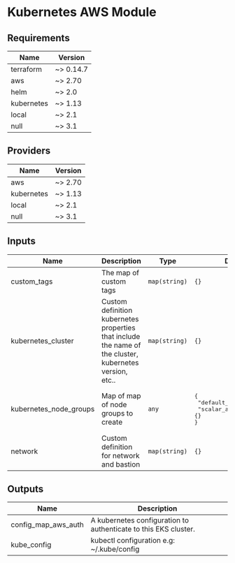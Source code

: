 # Kubernetes AWS Module

<!-- BEGINNING OF PRE-COMMIT-TERRAFORM DOCS HOOK -->
## Requirements

| Name | Version |
|------|---------|
| terraform | ~> 0.14.7 |
| aws | ~> 2.70 |
| helm | ~> 2.0 |
| kubernetes | ~> 1.13 |
| local | ~> 2.1 |
| null | ~> 3.1 |

## Providers

| Name | Version |
|------|---------|
| aws | ~> 2.70 |
| kubernetes | ~> 1.13 |
| local | ~> 2.1 |
| null | ~> 3.1 |

## Inputs

| Name | Description | Type | Default | Required |
|------|-------------|------|---------|:--------:|
| custom_tags | The map of custom tags | `map(string)` | `{}` | no |
| kubernetes_cluster | Custom definition kubernetes properties that include the name of the cluster, kubernetes version, etc.. | `map(string)` | `{}` | no |
| kubernetes_node_groups | Map of map of node groups to create | `any` | <pre>{<br>  "default_node_pool": {},<br>  "scalar_apps_pool": {}<br>}</pre> | no |
| network | Custom definition for network and bastion | `map(string)` | `{}` | no |

## Outputs

| Name | Description |
|------|-------------|
| config_map_aws_auth | A kubernetes configuration to authenticate to this EKS cluster. |
| kube_config | kubectl configuration e.g: ~/.kube/config |

<!-- END OF PRE-COMMIT-TERRAFORM DOCS HOOK -->
